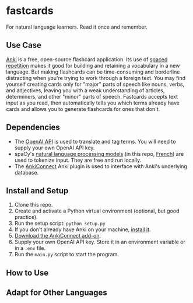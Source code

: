 # fastcards

For natural language learners. Read it once and remember.

## Use Case

[Anki](https://apps.ankiweb.net/) is a free, open-source flashcard application. Its use of [spaced repetition](https://en.wikipedia.org/wiki/Spaced_repetition) makes it good for building and retaining a vocabulary in a new language. But making flashcards can be time-consuming and borderline distracting when you're trying to work through a foreign text. You may find yourself creating cards only for "major" parts of speech like nouns, verbs, and adjectives, leaving you with a weak understanding of articles, determiners, and other "minor" parts of speech. Fastcards accepts text input as you read, then automatically tells you which terms already have cards and allows you to generate flashcards for ones that don't.

## Dependencies

- The [OpenAI API](https://platform.openai.com/docs/models) is used to translate and tag terms. You will need to supply your own OpenAI API key.
- spaCy's [natural language processing models](https://spacy.io/models) (in this repo, [French](https://spacy.io/models/fr#fr_dep_news_trf)) are used to tokenize input. They are free and run locally.
- The [AnkiConnect](https://github.com/FooSoft/anki-connect) Anki plugin is used to interface with Anki's underlying database.

## Install and Setup

1. Clone this repo.
2. Create and activate a Python virtual environment (optional, but good practice).
3. Run the setup script: `python setup.py`
4. If you don't already have Anki on your machine, [install it](https://apps.ankiweb.net/).
5. [Download the AnkiConnect add-on](https://ankiweb.net/shared/info/2055492159).
6. Supply your own OpenAI API key. Store it in an environment variable or in a `.env` file.
7. Run the `main.py` script to start the program.

## How to Use

## Adapt for Other Languages
